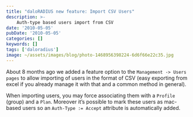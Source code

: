 ```yaml
---
title: "daloRADIUS new feature: Import CSV Users"
description: >-
    Auth-type based users import from CSV
date: '2010-05-05'
pubDate: '2010-05-05'
categories: []
keywords: []
tags: ['daloradius']
image: ~/assets/images/blog/photo-1468956398224-6d6f66e22c35.jpg
---
```


About 8 months ago we added a feature option to the `Management -> Users pages` to allow importing of users in the format of CSV (easy exporting from excel if you already manage it with that and a common method in general).

When importing users, you may force associating them with a `Profile` (group) and a `Plan`. Moreover it’s possible to mark these users as mac-based users so an `Auth-Type := Accept` attribute is automatically added.

